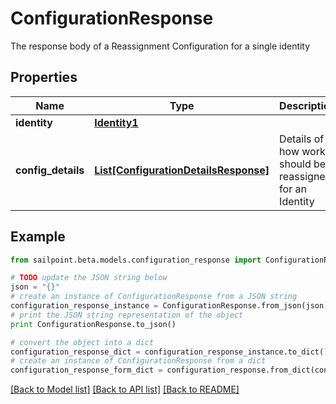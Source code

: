 # ConfigurationResponse

The response body of a Reassignment Configuration for a single identity

## Properties

Name | Type | Description | Notes
------------ | ------------- | ------------- | -------------
**identity** | [**Identity1**](Identity1.md) |  | [optional] 
**config_details** | [**List[ConfigurationDetailsResponse]**](ConfigurationDetailsResponse.md) | Details of how work should be reassigned for an Identity | [optional] 

## Example

```python
from sailpoint.beta.models.configuration_response import ConfigurationResponse

# TODO update the JSON string below
json = "{}"
# create an instance of ConfigurationResponse from a JSON string
configuration_response_instance = ConfigurationResponse.from_json(json)
# print the JSON string representation of the object
print ConfigurationResponse.to_json()

# convert the object into a dict
configuration_response_dict = configuration_response_instance.to_dict()
# create an instance of ConfigurationResponse from a dict
configuration_response_form_dict = configuration_response.from_dict(configuration_response_dict)
```
[[Back to Model list]](../README.md#documentation-for-models) [[Back to API list]](../README.md#documentation-for-api-endpoints) [[Back to README]](../README.md)



